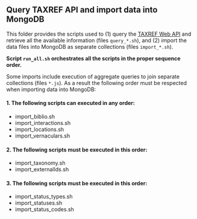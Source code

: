 ## Query TAXREF API and import data into MongoDB

This folder provides the scripts used to (1) query the [TAXREF Web API](https://taxref.mnhn.fr/taxref-web/api/doc) and retrieve all the available information (files `query_*.sh`), and (2) import the data files into MongoDB as separate collections (files `import_*.sh`).

**Script `run_all.sh` orchestrates all the scripts in the proper sequence order.**

Some imports include execution of aggregate queries to join separate collections (files `*.js`). As a result the following order must be respected when importing data into MongoDB:

#### 1. The following scripts can executed in any order:
- import_biblio.sh
- import_interactions.sh
- import_locations.sh
- import_vernaculars.sh

#### 2. The following scripts must be executed in this order:
- import_taxonomy.sh
- import_externalIds.sh

#### 3. The following scripts must be executed in this order:
- import_status_types.sh
- import_statuses.sh
- import_status_codes.sh

